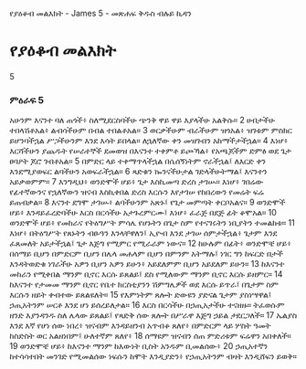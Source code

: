 ﻿
የያዕቆብ መልእክት - James 5 - መጽሐፍ ቅዱስ ብሉይ ኪዳን
# የያዕቆብ መልእክት
5
### ምዕራፍ 5
 አሁንም እናንተ ባለ ጠጎች፥ ስለሚደርስባችሁ ጭንቅ ዋይ ዋይ እያላችሁ አልቅሱ።
2  ሀብታችሁ ተበላሽቶአል፥ ልብሳችሁም በብል ተበልቶአል።
3  ወርቃችሁም ብራችሁም ዝጎአል፥ ዝገቱም ምስክር ይሆንባችኋል ሥጋችሁንም እንደ እሳት ይበላል። ለኋለኛው ቀን መዝገብን አከማችታችኋል።
4  እነሆ፥ እርሻችሁን ያጨዱት የሠራተኞች ደመወዝ በእናንተ ተቀምቶ ይጮኻል፥ የአጫጆችም ድምፅ ወደ ጌታ ፀባዖት ጆሮ ገብቶአል።
5  በምድር ላይ ተቀማጥላችኋል በሴሰኝነትም ኖራችኋል፤ ለእርድ ቀን እንደሚያወፍር ልባችሁን አወፍራችኋል።
6  ጻድቁን ኰንናችሁታል ገድላችሁትማል፤ እናንተን አይቃወምም።
7  እንግዲህ፥ ወንድሞች ሆይ፥ ጌታ እስኪመጣ ድረስ ታገሡ። እነሆ፥ ገበሬው የፊተኛውንና የኋለኛውን ዝናብ እስኪቀበል ድረስ እርሱን እየታገሠ የከበረውን የመሬት ፍሬ ይጠብቃል።
8  እናንተ ደግሞ ታገሡ፥ ልባችሁንም አጽኑ፤ የጌታ መምጣት ቀርቦአልና።
9  ወንድሞች ሆይ፥ እንዳይፈረድባችሁ እርስ በርሳችሁ አታጉረምርሙ፤ እነሆ፥ ፈራጅ በደጅ ፊት ቆሞአል።
10  ወንድሞች ሆይ፥ የመከራና የትዕግሥት ምሳሌ የሆኑትን በጌታ ስም የተናገሩትን ነቢያትን ተመልከቱ።
11  እነሆ፥ በትዕግሥት የጸኑትን ብፁዓን እንላቸዋለን፤ ኢዮብ እንደ ታገሠ ሰምታችኋል፥ ጌታም እንደ ፈጸመለት አይታችኋል፤ ጌታ እጅግ የሚምር የሚራራም ነውና።
12  ከሁሉም በፊት፥ ወንድሞቼ ሆይ፥ በሰማይ ቢሆን በምድርም ቢሆን በሌላ መሐላም ቢሆን በምንም አትማሉ፤ ነገር ግን ከፍርድ በታች እንዳትወድቁ ነገራችሁ አዎን ቢሆን አዎን ይሁን፥ አይደለምም ቢሆን አይደለም ይሁን።
13  ከእናንተ መከራን የሚቀበል ማንም ቢኖር እርሱ ይጸልይ፤ ደስ የሚለውም ማንም ቢኖር እርሱ ይዘምር።
14  ከእናንተ የታመመ ማንም ቢኖር የቤተ ክርስቲያንን ሽምግሌዎች ወደ እርሱ ይጥራ፤ በጌታም ስም እርሱን ዘይት ቀብተው ይጸልዩለት።
15  የእምነትም ጸሎት ድውዩን ያድናል ጌታም ያስነሣዋል፤ ኃጢአትንም ሠርቶ እንደ ሆነ ይሰረይለታል።
16  እርስ በርሳችሁ በኃጢአታችሁ ተናዘዙ። ትፈወሱም ዘንድ እያንዳንዱ ስለ ሌላው ይጸልይ፤ የጻድቅ ሰው ጸሎት በሥራዋ እጅግ ኃይል ታደርጋለች።
17  ኤልያስ እንደ እኛ የሆነ ሰው ነበረ፥ ዝናብም እንዳይዘንብ አጥብቆ ጸለየ፥ በምድርም ላይ ሦስት ዓመት ከስድስት ወር አልዘነበም፤ ሁለተኛም ጸለየ፥
18  ሰማዩም ዝናብን ሰጠ ምድሪቱም ፍሬዋን አበቀለች።
19  ወንድሞቼ ሆይ፥ ከእናንተ ማንም ከእውነት ቢስት አንዱም ቢመልሰው፥
20  ኃጢአተኛን ከተሳሳተበት መንገድ የሚመልሰው ነፍሱን ከሞት እንዲያድን፥ የኃጢአትንም ብዛት እንዲሸፍን ይወቅ። 
